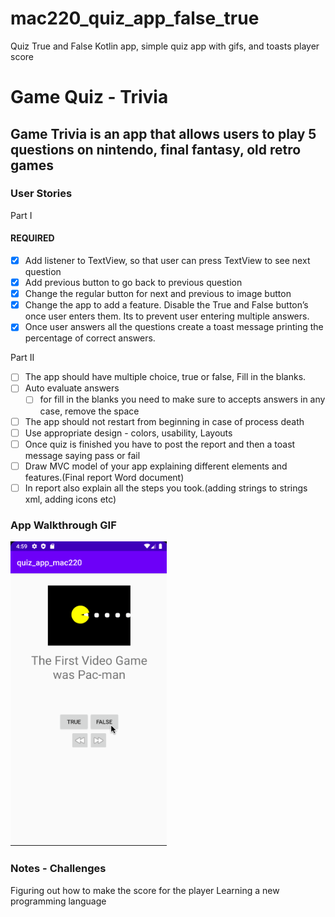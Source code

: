 # mac220_quiz_app_false_true
Quiz True and False Kotlin app, simple quiz app with gifs, and toasts player score

# Game Quiz - Trivia
Game Trivia is an app that allows users to play 5 questions on nintendo, final fantasy, old retro games
---
### User Stories
Part I
#### REQUIRED
- [X] Add listener to TextView, so that user can press TextView to see next question
- [X] Add previous button to go back to previous question
- [X] Change the regular button for next and previous to image button
- [X] Change the app to add a feature. Disable the True and False button’s once user enters them. Its to prevent user entering multiple answers.
- [X] Once user answers all the questions create a toast message printing the percentage of correct answers.

Part II
- [ ] The app should have multiple choice, true or false, Fill in the blanks.
- [ ] Auto evaluate answers
   - [ ] for fill in the blanks you need to make sure to accepts answers in any case, remove the space
- [ ] The app should not restart from beginning in case of process death
- [ ] Use appropriate design - colors, usability, Layouts
- [ ] Once quiz is finished you have to post the report and then a toast message saying pass or fail
- [ ] Draw MVC model of your app explaining different elements and features.(Final report Word document)
- [ ] In report also explain all the steps you took.(adding strings to strings xml, adding icons etc)

### App Walkthrough GIF

<img src="https://github.com/claudia00/mac220_quiz_app_false_true/blob/master/gifs/game.gif" width=250><br>

### Notes - Challenges
Figuring out how to make the score for the player
Learning a new programming language

